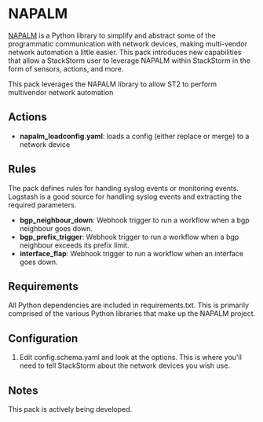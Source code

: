 # NAPALM

[NAPALM](https://github.com/napalm-automation) is a Python library to simplify and abstract some of the programmatic communication with network devices, making multi-vendor network automation a little easier. This pack introduces new capabilities that allow a StackStorm user to leverage NAPALM within StackStorm in the form of sensors, actions, and more.

This pack leverages the NAPALM library to allow ST2 to perform multivendor network automation

## Actions

- **napalm_loadconfig.yaml**: loads a config (either replace or merge) to a network device

## Rules

The pack defines rules for handing syslog events or monitoring events. Logstash is a good source for handling syslog events and extracting the required parameters.

- **bgp_neighbour_down**: Webhook trigger to run a workflow when a bgp neighbour goes down.
- **bgp_prefix_trigger**: Webhook trigger to run a workflow when a bgp neighbour exceeds its prefix limit.
- **interface_flap**: Webhook trigger to run a workflow when an interface goes down.

## Requirements

All Python dependencies are included in requirements.txt. This is primarily comprised of the various Python libraries that make up the NAPALM project.

## Configuration

1. Edit config.schema.yaml and look at the options. This is where you'll need to tell StackStorm about the network devices you wish use.

## Notes

This pack is actively being developed.
